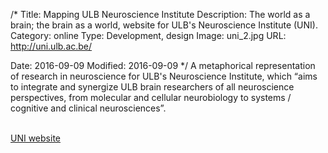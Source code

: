 /*
Title: Mapping ULB Neuroscience Institute
Description: The world as a brain; the brain as a world, website for ULB's Neuroscience Institute (UNI).
Category: online
Type: Development, design
Image: uni_2.jpg
URL: http://uni.ulb.ac.be/

Date: 2016-09-09
Modified: 2016-09-09
*/
A metaphorical representation of research in neuroscience for ULB's Neuroscience Institute, 
which &ldquo;aims to integrate and synergize ULB brain researchers of all neuroscience perspectives, 
from molecular and cellular neurobiology to systems / cognitive and clinical neurosciences&rdquo;.
  
<br>
<a href="http://uni.ulb.ac.be" target="_blank">UNI website</a>
